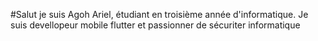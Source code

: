 #Salut je suis Agoh Ariel, étudiant en troisième année d'informatique.
Je suis devellopeur mobile flutter et passionner de sécuriter informatique

